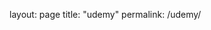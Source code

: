 <!-- Google tag (gtag.js) -->
<script async src="https://www.googletagmanager.com/gtag/js?id=G-2KDBX9FTQZ"></script>
<script>
  window.dataLayer = window.dataLayer || [];
  function gtag(){dataLayer.push(arguments);}
  gtag('js', new Date());

  gtag('config', 'G-2KDBX9FTQZ');
</script>

layout: page
title: "udemy"
permalink: /udemy/